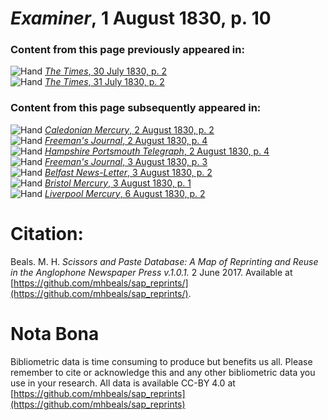 # *Examiner*, 1 August 1830, p. 10  
  
### Content from this page previously appeared in:  
![Hand](http://scissorsandpaste.net/wp-content/uploads/2017/06/smallhandpointer.png) [*The Times*, 30 July 1830, p. 2](https://mhbeals.github.io/sap_html/The-Times/The-Times-30-July-1830-p-2)  
![Hand](http://scissorsandpaste.net/wp-content/uploads/2017/06/smallhandpointer.png) [*The Times*, 31 July 1830, p. 2](https://mhbeals.github.io/sap_html/The-Times/The-Times-31-July-1830-p-2)  
  
### Content from this page subsequently appeared in:  
![Hand](http://scissorsandpaste.net/wp-content/uploads/2017/06/smallhandpointer.png) [*Caledonian Mercury*, 2 August 1830, p. 2](https://mhbeals.github.io/sap_html/Caledonian-Mercury/Caledonian-Mercury-2-August-1830-p-2)  
![Hand](http://scissorsandpaste.net/wp-content/uploads/2017/06/smallhandpointer.png) [*Freeman's Journal*, 2 August 1830, p. 4](https://mhbeals.github.io/sap_html/Freeman's-Journal/Freeman's-Journal-2-August-1830-p-4)  
![Hand](http://scissorsandpaste.net/wp-content/uploads/2017/06/smallhandpointer.png) [*Hampshire Portsmouth Telegraph*, 2 August 1830, p. 4](https://mhbeals.github.io/sap_html/Hampshire-Portsmouth-Telegraph/Hampshire-Portsmouth-Telegraph-2-August-1830-p-4)  
![Hand](http://scissorsandpaste.net/wp-content/uploads/2017/06/smallhandpointer.png) [*Freeman's Journal*, 3 August 1830, p. 3](https://mhbeals.github.io/sap_html/Freeman's-Journal/Freeman's-Journal-3-August-1830-p-3)  
![Hand](http://scissorsandpaste.net/wp-content/uploads/2017/06/smallhandpointer.png) [*Belfast News-Letter*, 3 August 1830, p. 2](https://mhbeals.github.io/sap_html/Belfast-News-Letter/Belfast-News-Letter-3-August-1830-p-2)  
![Hand](http://scissorsandpaste.net/wp-content/uploads/2017/06/smallhandpointer.png) [*Bristol Mercury*, 3 August 1830, p. 1](https://mhbeals.github.io/sap_html/Bristol-Mercury/Bristol-Mercury-3-August-1830-p-1)  
![Hand](http://scissorsandpaste.net/wp-content/uploads/2017/06/smallhandpointer.png) [*Liverpool Mercury*, 6 August 1830, p. 2](https://mhbeals.github.io/sap_html/Liverpool-Mercury/Liverpool-Mercury-6-August-1830-p-2)  


# Citation: 

Beals. M. H. *Scissors and Paste Database: A Map of Reprinting and Reuse in the Anglophone Newspaper Press v.1.0.1.* 2 June 2017. Available at [https://github.com/mhbeals/sap_reprints/](https://github.com/mhbeals/sap_reprints/). 

# Nota Bona

Bibliometric data is time consuming to produce but benefits us all. Please remember to cite or acknowledge this and any other bibliometric data you use in your research. All data is available CC-BY 4.0 at [https://github.com/mhbeals/sap_reprints](https://github.com/mhbeals/sap_reprints)